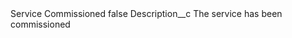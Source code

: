 <?xml version="1.0" encoding="UTF-8"?>
<CustomMetadata xmlns="http://soap.sforce.com/2006/04/metadata" xmlns:xsi="http://www.w3.org/2001/XMLSchema-instance" xmlns:xsd="http://www.w3.org/2001/XMLSchema">
    <label>Service Commissioned</label>
    <protected>false</protected>
    <values>
        <field>Description__c</field>
        <value xsi:type="xsd:string">The service has been commissioned</value>
    </values>
</CustomMetadata>
